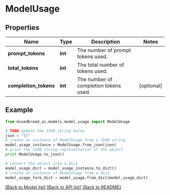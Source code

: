 # ModelUsage


## Properties

Name | Type | Description | Notes
------------ | ------------- | ------------- | -------------
**prompt_tokens** | **int** | The number of prompt tokens used. | 
**total_tokens** | **int** | The total number of tokens used. | 
**completion_tokens** | **int** | The number of completion tokens used. | [optional] 

## Example

```python
from mixedbread_ai.models.model_usage import ModelUsage

# TODO update the JSON string below
json = "{}"
# create an instance of ModelUsage from a JSON string
model_usage_instance = ModelUsage.from_json(json)
# print the JSON string representation of the object
print ModelUsage.to_json()

# convert the object into a dict
model_usage_dict = model_usage_instance.to_dict()
# create an instance of ModelUsage from a dict
model_usage_form_dict = model_usage.from_dict(model_usage_dict)
```
[[Back to Model list]](../README.md#documentation-for-models) [[Back to API list]](../README.md#documentation-for-api-endpoints) [[Back to README]](../README.md)



